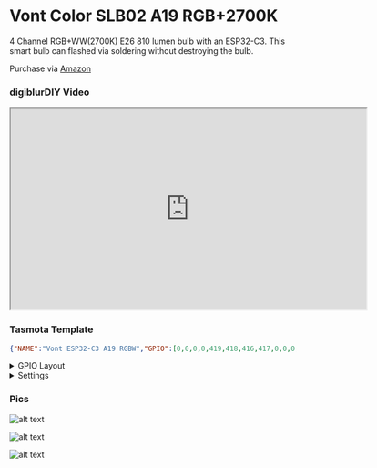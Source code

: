 # Vont Color SLB02 A19 RGB+2700K

4 Channel RGB+WW(2700K) E26 810 lumen bulb with an ESP32-C3.  This smart bulb can flashed via soldering without destroying the bulb.

Purchase via [Amazon](https://amzn.to/3EoVow6)  

### digiblurDIY Video
<iframe allowfullscreen height="353" src="https://www.youtube.com/embed/92F7DqQrZWg" width="625" youtube-src-=""></iframe>  

### Tasmota Template
```json
{"NAME":"Vont ESP32-C3 A19 RGBW","GPIO":[0,0,0,0,419,418,416,417,0,0,0,0,0,0,0,0,0,0,0,0,0,0],"FLAG":0,"BASE":1}
```

<details><summary>GPIO Layout</summary>     
<p>
| GPIO |    Component | Description |
|------ |-------------|-------------|         
|GPIO04	| PWM 4 | Warm White
|GPIO05	| PWM 3 | Blue
|GPIO06	| PWM 1 | Red
|GPIO07	| PWM 2 | Green
</p></details>

<details><summary>Settings</summary>     
<p>

| Setting | Description
|---------------|-------------
| setoption59 1  | Report light state changes via MQTT
</p></details>

### Pics

![alt text](/img/devices/vontcolorpro_1.jpg "Vont Color Bulb #1")

![alt text](/img/devices/vontcolorpro_2.jpg "Vont Color Bulb #2")

![alt text](/img/devices/vontcolor_1.jpg "Vont Color Bulb #4")

